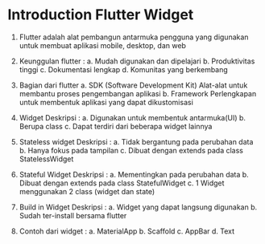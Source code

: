 # Introduction Flutter Widget

1. Flutter adalah alat pembangun antarmuka pengguna yang digunakan untuk membuat aplikasi mobile, desktop, dan web

2. Keunggulan flutter : 
    a. Mudah digunakan dan dipelajari
    b. Produktivitas tinggi
    c. Dokumentasi lengkap
    d. Komunitas yang berkembang

3. Bagian dari flutter
    a. SDK (Software Development Kit)
        Alat-alat untuk membantu proses pengembangan aplikasi
    b. Framework
        Perlengkapan untuk membentuk aplikasi yang dapat dikustomisasi
    
4. Widget 
    Deskripsi :
        a. Digunakan untuk membentuk antarmuka(UI)
        b. Berupa class
        c. Dapat terdiri dari beberapa widget lainnya

5. Stateless widget
    Deskripsi :
        a. Tidak bergantung pada perubahan data
        b. Hanya fokus pada tampilan
        c. Dibuat dengan extends pada class StatelessWidget

6. Stateful Widget
    Deskripsi :
        a. Mementingkan pada perubahan data
        b. Dibuat dengan extends pada class StatefulWidget
        c. 1 Widget menggunakan 2 class (widget dan state)

7. Build in Widget
    Deskripsi :
        a. Widget yang dapat langsung digunakan
        b. Sudah ter-install bersama flutter

8. Contoh dari widget :
    a. MaterialApp
    b. Scaffold
    c. AppBar
    d. Text
    
